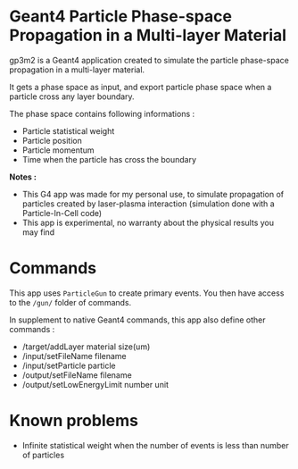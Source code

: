 # Geant4 Particle Phase-space Propagation in a Multi-layer Material

gp3m2 is a Geant4 application created to simulate the particle phase-space propagation in a multi-layer material.

It gets a phase space as input, and export particle phase space when a particle cross any layer boundary.

The phase space contains following informations :
- Particle statistical weight
- Particle position
- Particle momentum
- Time when the particle has cross the boundary

**Notes :**
- This G4 app was made for my personal use, to simulate propagation of particles created by laser-plasma interaction (simulation done with a Particle-In-Cell code)
- This app is experimental, no warranty about the physical results you may find

# Commands

This app uses `ParticleGun` to create primary events. You then have access to the `/gun/` folder of commands.

In supplement to native Geant4 commands, this app also define other commands :
- /target/addLayer material size(um)
- /input/setFileName filename
- /input/setParticle particle
- /output/setFileName filename
- /output/setLowEnergyLimit number unit



# Known problems

- Infinite statistical weight when the number of events is less than number of particles
